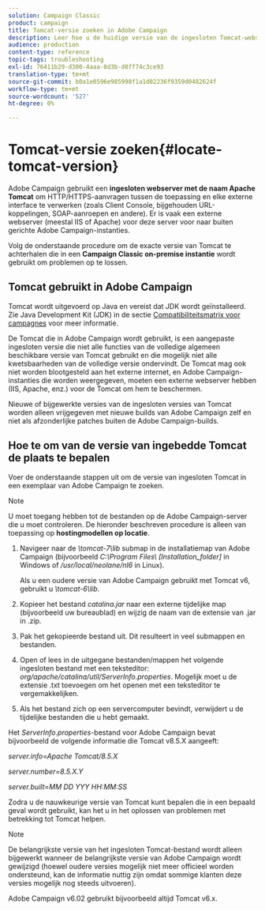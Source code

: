 ```yaml
---
solution: Campaign Classic
product: campaign
title: Tomcat-versie zoeken in Adobe Campaign
description: Leer hoe u de huidige versie van de ingesloten Tomcat-webservlet kunt achterhalen die in een exemplaar van Adobe Campaign wordt gebruikt.
audience: production
content-type: reference
topic-tags: troubleshooting
exl-id: 76411b29-d300-4aaa-8d3b-d8ff74c3ce93
translation-type: tm+mt
source-git-commit: b0a1e0596e985998f1a1d02236f9359d0482624f
workflow-type: tm+mt
source-wordcount: '527'
ht-degree: 0%

---
```


# Tomcat-versie zoeken{#locate-tomcat-version}

Adobe Campaign gebruikt een **ingesloten webserver met de naam Apache Tomcat** om HTTP/HTTPS-aanvragen tussen de toepassing en elke externe interface te verwerken (zoals Client Console, bijgehouden URL-koppelingen, SOAP-aanroepen en andere). Er is vaak een externe webserver (meestal IIS of Apache) voor deze server voor naar buiten gerichte Adobe Campaign-instanties.

Volg de onderstaande procedure om de exacte versie van Tomcat te achterhalen die in een **Campaign Classic on-premise instantie** wordt gebruikt om problemen op te lossen.

## Tomcat gebruikt in Adobe Campaign

Tomcat wordt uitgevoerd op Java en vereist dat JDK wordt geïnstalleerd. Zie Java Development Kit (JDK) in de sectie [Compatibiliteitsmatrix voor campagnes](../../rn/using/compatibility-matrix.md) voor meer informatie.

De Tomcat die in Adobe Campaign wordt gebruikt, is een aangepaste ingesloten versie die niet alle functies van de volledige algemeen beschikbare versie van Tomcat gebruikt en die mogelijk niet alle kwetsbaarheden van de volledige versie ondervindt. De Tomcat mag ook niet worden blootgesteld aan het externe internet, en Adobe Campaign-instanties die worden weergegeven, moeten een externe webserver hebben (IIS, Apache, enz.) voor de Tomcat om hem te beschermen.

Nieuwe of bijgewerkte versies van de ingesloten versies van Tomcat worden alleen vrijgegeven met nieuwe builds van Adobe Campaign zelf en niet als afzonderlijke patches buiten de Adobe Campaign-builds.

## Hoe te om van de versie van ingebedde Tomcat de plaats te bepalen

Voer de onderstaande stappen uit om de versie van ingesloten Tomcat in een exemplaar van Adobe Campaign te zoeken.

>[!NOTE]
>
>U moet toegang hebben tot de bestanden op de Adobe Campaign-server die u moet controleren. De hieronder beschreven procedure is alleen van toepassing op **hostingmodellen op locatie**.

1. Navigeer naar de *\tomcat-7\lib* submap in de installatiemap van Adobe Campaign (bijvoorbeeld *C:\Program Files\ [Installation_folder]* in Windows of */usr/local/neolane/nl6* in Linux).

   Als u een oudere versie van Adobe Campaign gebruikt met Tomcat v6, gebruikt u *\tomcat-6\lib*.

1. Kopieer het bestand *catalina.jar* naar een externe tijdelijke map (bijvoorbeeld uw bureaublad) en wijzig de naam van de extensie van .jar in .zip.

1. Pak het gekopieerde bestand uit. Dit resulteert in veel submappen en bestanden.

1. Open of lees in de uitgegane bestanden/mappen het volgende ingesloten bestand met een teksteditor: *org/apache/catalina/util/ServerInfo.properties*. Mogelijk moet u de extensie .txt toevoegen om het openen met een teksteditor te vergemakkelijken.

1. Als het bestand zich op een servercomputer bevindt, verwijdert u de tijdelijke bestanden die u hebt gemaakt.

Het *ServerInfo.properties*-bestand voor Adobe Campaign bevat bijvoorbeeld de volgende informatie die Tomcat v8.5.X aangeeft:

*server.info=Apache Tomcat/8.5.X*

*server.number=8.5.X.Y*

*server.built=MM DD YYY HH:MM:SS*

Zodra u de nauwkeurige versie van Tomcat kunt bepalen die in een bepaald geval wordt gebruikt, kan het u in het oplossen van problemen met betrekking tot Tomcat helpen.

>[!NOTE]
>
>De belangrijkste versie van het ingesloten Tomcat-bestand wordt alleen bijgewerkt wanneer de belangrijkste versie van Adobe Campaign wordt gewijzigd (hoewel oudere versies mogelijk niet meer officieel worden ondersteund, kan de informatie nuttig zijn omdat sommige klanten deze versies mogelijk nog steeds uitvoeren).
>
>Adobe Campaign v6.02 gebruikt bijvoorbeeld altijd Tomcat v6.x.
